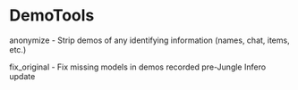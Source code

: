 # DemoTools
anonymize - Strip demos of any identifying information (names, chat, items, etc.)

fix_original - Fix missing models in demos recorded pre-Jungle Infero update
